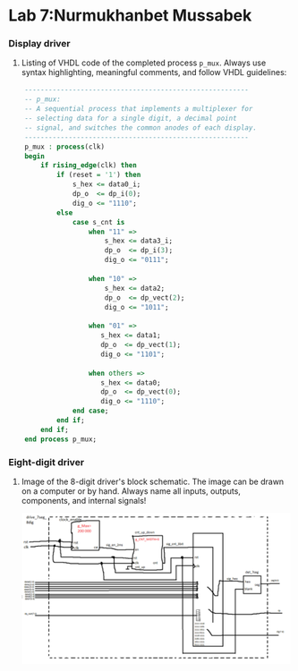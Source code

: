 # Lab 7:Nurmukhanbet Mussabek

### Display driver

1. Listing of VHDL code of the completed process `p_mux`. Always use syntax highlighting, meaningful comments, and follow VHDL guidelines:

```vhdl
    --------------------------------------------------------
    -- p_mux:
    -- A sequential process that implements a multiplexer for
    -- selecting data for a single digit, a decimal point 
    -- signal, and switches the common anodes of each display.
    --------------------------------------------------------
    p_mux : process(clk)
    begin
        if rising_edge(clk) then
            if (reset = '1') then
                s_hex <= data0_i;
                dp_o  <= dp_i(0);
                dig_o <= "1110";
            else
                case s_cnt is
                    when "11" =>
                        s_hex <= data3_i;
                        dp_o  <= dp_i(3);
                        dig_o <= "0111";

                    when "10" =>
                        s_hex <= data2;
			            dp_o  <= dp_vect(2);
			            dig_o <= "1011";

                    when "01" =>
                       s_hex <= data1;
			           dp_o  <= dp_vect(1);
			           dig_o <= "1101";

                    when others =>
                       s_hex <= data0;
                       dp_o  <= dp_vect(0);
                       dig_o <= "1110";
                end case;
            end if;
        end if;
    end process p_mux;
```
### Eight-digit driver

1. Image of the 8-digit driver's block schematic. The image can be drawn on a computer or by hand. Always name all inputs, outputs, components, and internal signals!

   ![your figure](https://github.com/Kane203/digital-electronics-1/blob/main/labs/07-display_driver/digittt.png)
